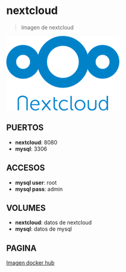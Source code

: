 # nextcloud

> Imagen de nextcloud

![alt text](img/nextcloud.png)

## PUERTOS

* **nextcloud**: 8080
* **mysql**: 3306

## ACCESOS

* **mysql user**: root
* **mysql pass**: admin

## VOLUMES

* **nextcloud**: datos de nextcloud
* **mysql**: datos de mysql

## PAGINA

[Imagen docker hub](https://hub.docker.com/_/nextcloud/)
